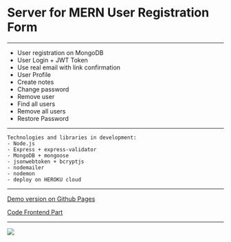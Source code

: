 # Server for MERN User Registration Form

***

* User registration on MongoDB
* User Login + JWT Token
* Use real email with link confirmation
* User Profile
* Create notes
* Change password
* Remove user
* Find all users
* Remove all users
* Restore Password

***

```
Technologies and libraries in development:
- Node.js
- Express + express-validator
- MongoDB + mongoose
- jsonwebtoken + bcryptjs
- nodemailer
- nodemon
- deploy on HEROKU cloud
```

***

[Demo version on Github Pages](https://nedug.github.io/Mern-cloud-disk-Client/)

[Code Frontend Part](https://github.com/nedug/Mern-cloud-disk-Client)

***

![](https://github.com/nedug/cv-alexander-r/blob/main/src/common/img/Form.jpg?raw=true)